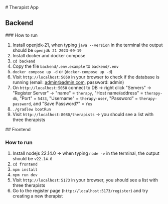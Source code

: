 # Therapist App

## Backend

### How to run

1. Install openjdk-21, when typing `java --version` in the terminal the output should be `openjdk 21 2023-09-19`
2. Install docker and docker compose
3. `cd backend`
4. Copy the file `backend/.env.example` to `backend/.env`
5. `docker compose up -d` or (`docker-compose up -d`)
6. Visit `http://localhost:5050` in your browser to check if the database is running (email: admin@admin.com, password: admin)
7. On `http://localhost:5050` connect to DB -> right click "Servers" -> "Register Server" -> "name" = `therapy`, "Host name/address" = `therapy-db`, "Port" = `5433`, "Username" = `therapy-user`, "Password" = `therapy-password`, and "Save Password?" = `Yes`
8. `./gradlew bootRun`
9. Visit `http://localhost:8080/therapists` -> you should see a list with three therapists

## Frontend

### How to run

1. Install nodejs 22.14.0 -> when typing `node -v` in the terminal, the output should be `v22.14.0`
2. `cd frontend`
3. `npm install`
4. `npm run dev`
5. Visit `http://localhost:5173` in your browser, you should see a list with three therapists
6. Go to the register page (`http://localhost:5173/register`) and try creating a new therapist
